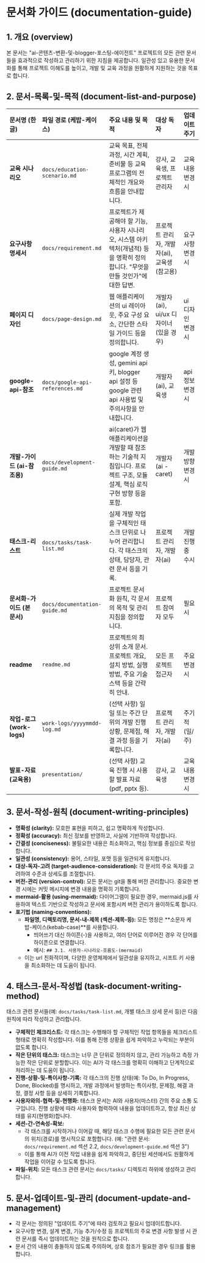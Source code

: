 # 문서화 가이드 (documentation-guide)

## 1. 개요 (overview)

본 문서는 "ai-콘텐츠-변환-및-blogger-포스팅-에이전트" 프로젝트의 모든 관련 문서들을 효과적으로 작성하고 관리하기 위한 지침을 제공합니다. 일관성 있고 유용한 문서화를 통해 프로젝트 이해도를 높이고, 개발 및 교육 과정을 원활하게 지원하는 것을 목표로 합니다.

## 2. 문서-목록-및-목적 (document-list-and-purpose)

| 문서명 (한글) | 파일 경로 (케밥-케이스) | 주요 내용 및 목적 | 대상 독자 | 업데이트 주기 |
| :----------------------------------- | :----------------------------------- | :--------------------------------------------------------------------------------------------------------------- | :----------------------------------------- | :---------------- |
| **교육 시나리오** | `docs/education-scenario.md` | 교육 목표, 전체 과정, 시간 계획, 준비물 등 교육 프로그램의 전체적인 개요와 흐름을 안내합니다. | 강사, 교육생, 프로젝트 관리자 | 교육 내용 변경 시 |
| **요구사항 명세서** | `docs/requirement.md` | 프로젝트가 제공해야 할 기능, 사용자 시나리오, 시스템 아키텍처(개념적) 등을 명확히 정의합니다. "무엇을 만들 것인가"에 대한 답변. | 프로젝트 관리자, 개발자(ai), 교육생(참고용) | 요구사항 변경 시 |
| **페이지 디자인** | `docs/page-design.md` | 웹 애플리케이션의 ui 레이아웃, 주요 구성 요소, 간단한 스타일 가이드 등을 정의합니다. | 개발자(ai), ui/ux 디자이너(있을 경우) | ui 디자인 변경 시 |
| **google-api-참조** | `docs/google-api-references.md` | google 계정 생성, gemini api 키, blogger api 설정 등 google 관련 api 사용법 및 주의사항을 안내합니다. | 개발자(ai), 교육생 | api 정보 변경 시 |
| **개발-가이드 (ai-참조용)** | `docs/development-guide.md` | ai(caret)가 웹 애플리케이션을 개발할 때 참조하는 기술적 지침입니다. 프로젝트 구조, 모듈 설계, 핵심 로직 구현 방향 등을 포함. | 개발자(ai - caret) | 개발 방향 변경 시 |
| **태스크-리스트** | `docs/tasks/task-list.md` | 실제 개발 작업을 구체적인 태스크 단위로 나누어 관리합니다. 각 태스크의 상태, 담당자, 관련 문서 등을 기록. | 프로젝트 관리자, 개발자(ai) | 개발 진행 중 수시 |
| **문서화-가이드 (본 문서)** | `docs/documentation-guide.md` | 프로젝트 문서화 원칙, 각 문서의 목적 및 관리 지침을 정의합니다. | 프로젝트 참여자 모두 | 필요시 |
| **readme** | `readme.md` | 프로젝트의 최상위 소개 문서. 프로젝트 개요, 설치 방법, 실행 방법, 주요 기술 스택 등을 간략히 안내. | 모든 프로젝트 접근자 | 주요 변경 시 |
| **작업-로그 (work-logs)** | `work-logs/yyyymmdd-log.md` | (선택 사항) 일일 또는 주간 단위의 개발 진행 상황, 문제점, 해결 과정 등을 기록합니다. | 프로젝트 관리자, 개발자(ai) | 주기적 (일/주) |
| **발표-자료 (교육용)** | `presentation/` | (선택 사항) 교육 진행 시 사용할 발표 자료 (pdf, pptx 등). | 강사, 교육생 | 교육 내용 변경 시 |

## 3. 문서-작성-원칙 (document-writing-principles)

* **명확성 (clarity):** 모호한 표현을 피하고, 쉽고 명확하게 작성합니다.
* **정확성 (accuracy):** 최신 정보를 반영하고, 사실에 기반하여 작성합니다.
* **간결성 (conciseness):** 불필요한 내용은 최소화하고, 핵심 정보를 중심으로 작성합니다.
* **일관성 (consistency):** 용어, 스타일, 포맷 등을 일관되게 유지합니다.
* **대상-독자-고려 (target-audience-consideration):** 각 문서의 주요 독자를 고려하여 수준과 상세도를 조절합니다.
* **버전-관리 (version-control):** 모든 문서는 git을 통해 버전 관리합니다. 중요한 변경 시에는 커밋 메시지에 변경 내용을 명확히 기록합니다.
* **mermaid-활용 (using-mermaid):** 다이어그램이 필요한 경우, mermaid.js를 사용하여 텍스트 기반으로 작성하고 문서에 포함시켜 버전 관리가 용이하도록 합니다.
* **표기법 (naming-conventions):**
    * **파일명, 디렉토리명, 문서-내-제목 (섹션-제목-등):** 모든 명칭은 **소문자 케밥-케이스(kebab-case)**를 사용합니다.
        * 띄어쓰기 대신 하이픈(-)을 사용하고, 여러 단어로 이루어진 경우 각 단어를 하이픈으로 연결합니다.
        * 예시: `## 3.1. 사용자-시나리오-흐름도-(mermaid)`
    * 이는 url 친화적이며, 다양한 운영체제에서 일관성을 유지하고, 시프트 키 사용을 최소화하는 데 도움이 됩니다.

## 4. 태스크-문서-작성법 (task-document-writing-method)

태스크 관련 문서들(예: `docs/tasks/task-list.md`, 개별 태스크 상세 문서 등)은 다음 원칙에 따라 작성하고 관리합니다.

* **구체적인 체크리스트:** 각 태스크는 수행해야 할 구체적인 작업 항목들을 체크리스트 형태로 명확히 작성합니다. 이를 통해 진행 상황을 쉽게 파악하고 누락되는 부분이 없도록 합니다.
* **작은 단위의 태스크:** 태스크는 너무 큰 단위로 정의하지 않고, 관리 가능하고 측정 가능한 작은 단위로 분할합니다. 이는 AI가 각 태스크를 명확히 이해하고 단계적으로 처리하는 데 도움이 됩니다.
* **진행-상황-및-특이사항-기록:** 각 태스크의 진행 상태(예: To Do, In Progress, Done, Blocked)를 명시하고, 개발 과정에서 발생하는 특이사항, 문제점, 해결 과정, 결정 사항 등을 상세히 기록합니다.
* **사용자와의-협력-및-현행화:** 태스크 문서는 AI와 사용자(마스터) 간의 주요 소통 도구입니다. 진행 상황에 따라 사용자와 협력하여 내용을 업데이트하고, 항상 최신 상태를 유지(현행화)합니다.
* **세션-간-연속성-확보:**
    * 각 태스크를 시작하거나 이어갈 때, 해당 태스크 수행에 필요한 모든 관련 문서의 위치(경로)를 명시적으로 포함합니다. (예: "관련 문서: `docs/requirement.md` 섹션 2.2, `docs/development-guide.md` 섹션 3")
    * 이를 통해 AI가 이전 작업 내용을 쉽게 파악하고, 중단된 세션에서도 원활하게 작업을 이어갈 수 있도록 합니다.
* **파일-위치:** 모든 태스크 관련 문서는 `docs/tasks/` 디렉토리 하위에 생성하고 관리합니다.

## 5. 문서-업데이트-및-관리 (document-update-and-management)

* 각 문서는 정의된 "업데이트 주기"에 따라 검토하고 필요시 업데이트합니다.
* 요구사항 변경, 설계 변경, 기능 추가/수정 등 프로젝트의 주요 변경 사항 발생 시 관련 문서를 즉시 업데이트하는 것을 원칙으로 합니다.
* 문서 간의 내용이 충돌하지 않도록 주의하며, 상호 참조가 필요한 경우 링크를 활용합니다.
